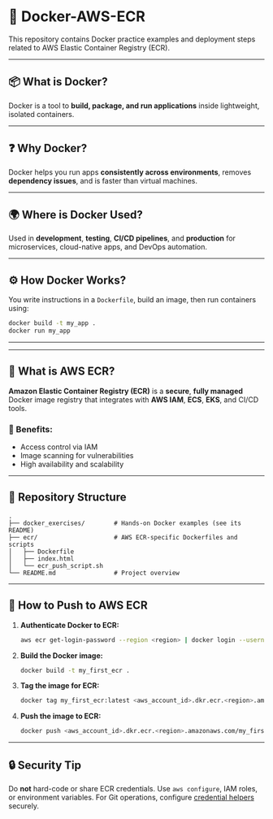 # 🐳 Docker-AWS-ECR

This repository contains Docker practice examples and deployment steps related to AWS Elastic Container Registry (ECR).

---

## 📦 What is Docker?

Docker is a tool to **build, package, and run applications** inside lightweight, isolated containers.

---

## ❓ Why Docker?

Docker helps you run apps **consistently across environments**, removes **dependency issues**, and is faster than virtual machines.

---

## 🌍 Where is Docker Used?

Used in **development**, **testing**, **CI/CD pipelines**, and **production** for microservices, cloud-native apps, and DevOps automation.

---

## ⚙️ How Docker Works?

You write instructions in a `Dockerfile`, build an image, then run containers using:

```bash
docker build -t my_app .
docker run my_app
```

---

---

## 🐘 What is AWS ECR?

**Amazon Elastic Container Registry (ECR)** is a **secure**, **fully managed** Docker image registry that integrates with **AWS IAM**, **ECS**, **EKS**, and CI/CD tools.

### 🔐 Benefits:

* Access control via IAM
* Image scanning for vulnerabilities
* High availability and scalability

---

## 📁 Repository Structure

```
.
├── docker_exercises/        # Hands-on Docker examples (see its README)
├── ecr/                     # AWS ECR-specific Dockerfiles and scripts
│   ├── Dockerfile
│   ├── index.html
│   └── ecr_push_script.sh
└── README.md                # Project overview
```

---

## 🚀 How to Push to AWS ECR

1. **Authenticate Docker to ECR:**

   ```bash
   aws ecr get-login-password --region <region> | docker login --username AWS --password-stdin <aws_account_id>.dkr.ecr.<region>.amazonaws.com
   ```

2. **Build the Docker image:**

   ```bash
   docker build -t my_first_ecr .
   ```

3. **Tag the image for ECR:**

   ```bash
   docker tag my_first_ecr:latest <aws_account_id>.dkr.ecr.<region>.amazonaws.com/my_first_ecr
   ```

4. **Push the image to ECR:**

   ```bash
   docker push <aws_account_id>.dkr.ecr.<region>.amazonaws.com/my_first_ecr
   ```

---

## 🔒 Security Tip

Do **not** hard-code or share ECR credentials. Use `aws configure`, IAM roles, or environment variables. For Git operations, configure [credential helpers](https://git-scm.com/docs/gitcredentials) securely.

